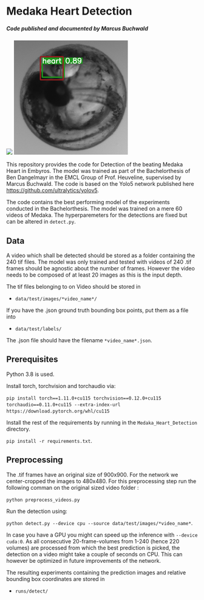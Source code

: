 # Medaka Heart Detection
##### Code published and documented by Marcus Buchwald

<img src="showcase_images/Video-21.gif" width="300">
<img src="showcase_images/A011-PO01-LO001-CO6-SL071-PX32500-PW0100-IN0020-TM210-X104529-Y011155-Z213909-T0000145959-WE00011.png" width="300">


This repository provides the code for Detection of the beating Medaka Heart in Embyros. The model was trained as part 
of the Bachelorthesis of Ben Dangelmayr in the EMCL Group of Prof. Heuveline, supervised by Marcus Buchwald. 
The code is based on the Yolo5 network published here https://github.com/ultralytics/yolov5.

The code contains the best performing model of the experiments conducted in the Bachelorthesis. The model was trained on 
a mere 60 videos of Medaka. The hyperparemeters for the detections are fixed but can be altered in `detect.py`.

## Data
A video which shall be detected should be stored as a folder containing the 240 tif files. The model was only trained 
and tested with videos of 240 .tif frames should be agnostic about the number of frames. However the video needs to be 
composed of at least 20 images as this is the input depth. 

The tif files belonging to on Video should be stored in

- `data/test/images/*video_name*/`

If you have the .json ground truth bounding box points, put them as a file into

- `data/test/labels/`

The .json file should have the filename `*video_name*.json`.

## Prerequisites

Python 3.8 is used. 

Install torch, torchvision and torchaudio via:

`pip install torch==1.11.0+cu115 torchvision==0.12.0+cu115 torchaudio==0.11.0+cu115 --extra-index-url https://download.pytorch.org/whl/cu115`

Install the rest of the requirements by running in the `Medaka_Heart_Detection` directory.

`pip install -r requirements.txt`.

## Preprocessing

The .tif frames have an original size of 900x900. For the network we center-cropped the images to 480x480.
For this preprocessing step run the following comman on the original sized video folder :

`python preprocess_videos.py`

Run the detection using: 

`python detect.py --device cpu --source data/test/images/*video_name*`.

In case you have a GPU you might can speed up the inference with `--device cuda:0`. 
As all consecutive 20-frame-volumes from 1-240 (hence 220 volumes) are processed from which the best prediction is 
picked, the detection on a video might take a couple of seconds on CPU. This can however be optimized in future 
improvements of the network.

The resulting experiments containing the prediction images and relative bounding box coordinates are stored in 

- `runs/detect/`


